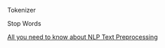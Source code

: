 
Tokenizer

Stop Words

[All you need to know about NLP Text Preprocessing](https://gdcoder.com/all-you-need-to-know-about-nlp-text-preprocessing/)
